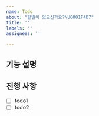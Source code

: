 ```yaml
---
name: Todo
about: "할일이 있으신가요?\U0001F4D7"
title: ''
labels: ''
assignees: ''

---
```


## 기능 설명 <!-- 개발할 기능에 대한 간단한 설명 작성 -->

## 진행 사항 <!-- 할 일 목록을 만들고 진행 사항 표시 -->

- [ ] todo1
- [ ] todo2
